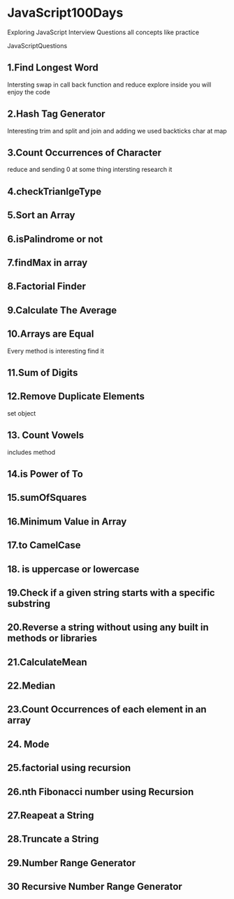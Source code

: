 # JavaScript100Days
Exploring JavaScript Interview Questions all concepts like practice 


JavaScriptQuestions
## 1.Find Longest Word
 Intersting swap in call back function and reduce explore inside you will enjoy the code 
## 2.Hash Tag Generator
 Interesting trim and split and join and adding we used backticks char at map 
## 3.Count Occurrences of Character
 reduce and sending 0 at some thing intersting research it 
## 4.checkTrianlgeType 
## 5.Sort an Array
## 6.isPalindrome or not
## 7.findMax in array
## 8.Factorial Finder
## 9.Calculate The Average
## 10.Arrays are Equal 
Every method is interesting find it 
## 11.Sum of Digits
## 12.Remove Duplicate Elements
 set object 
 ## 13. Count Vowels
  includes method
  ## 14.is Power of To
  ## 15.sumOfSquares
  ## 16.Minimum Value in Array
  ## 17.to CamelCase
  ## 18. is uppercase or lowercase
  ## 19.Check if a given string starts with a specific substring
  ## 20.Reverse a string without using any built in methods or libraries 
  ## 21.CalculateMean
  ## 22.Median
  ## 23.Count Occurrences of each element in an array
  ## 24. Mode
  ## 25.factorial using recursion
  ## 26.nth Fibonacci number using Recursion
  ## 27.Reapeat a String 
  ## 28.Truncate a String
  ## 29.Number Range Generator
  ## 30 Recursive Number Range Generator